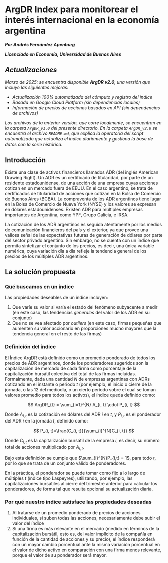 # ArgDR Index para monitorear el interés internacional en la economía argentina

***Por Andrés Fernández Apenburg***

***Licenciado en Economía, Universidad de Buenos Aires***


## *Actualizaciones*
*Marzo de 2025: se encuentra disponible **ArgDR v2.0**, una versión que incluye las siguientes mejoras:*
- *Actualización 100% automatizada del cómputo y registro del índice*
- *Basada en Google Cloud Platform (sin dependencias locales)*
- *Información de precios de acciones basadas en API (sin dependencias de archivos)*

*Los archivos de la anterior versión, que corre localmente, se encuentran en la carpeta `ArgDR_v1.0` del presente directorio. En la carpeta `ArgDR_v2.0` se encuentra el archivo `README.md`, que explica la operatoria del script automatizado que actualiza el índice diariamente y gestiona la base de datos con la serie histórica.* 

## Introducción
Existe una clase de activos financieros llamados ADR (del inglés American Drawing Right). Un ADR es un certificado de titularidad, por parte de un residente estadounidense, de una acción de una empresa cuyas acciones cotizan en un mercado fuera de EEUU. En el caso argentino, se trata de certificados de titularidad de acciones que cotizan en la Bolsa de Comercio de Buenos Aires (BCBA). La compraventa de los ADR argentinos tiene lugar en la Bolsa de Comercio de Nueva York (NYSE) y los valores se expresan en dólares estadounidenses. Existen ADR para múltiples empresas importantes de Argentina, como YPF, Grupo Galicia, e IRSA. 

La cotización de los ADR argentinos es seguida atentamente por los medios de comunicación financieros del país y el exterior, ya que provee una valiosa señal de las expectativas futuras de generación de dólares por parte del sector privado argentino. Sin embargo, no se cuenta con un índice que permita sintetizar el conjunto de los precios, es decir, una única variable numérica, cuya variación día a día refleje la tendencia general de los precios de los múltiples ADR argentinos. 

## La solución propuesta

### Qué buscamos en un índice
Las propiedades deseables de un índice incluyen:
1. Que varíe su valor si varía el estado del fenómeno subyacente a medir (en este caso, las tendencias *generales* del valor de los ADR en su conjunto)
2. Que no se vea afectado por *outliers* (en este caso, firmas pequeñas que aumenten su valor accionario en proporciones mucho mayores que la tendencia general en el resto de las firmas)


### Definición del índice
El Índice ArgDR está definido como un promedio ponderado de todos los precios de ADR argentinos, donde los ponderadores sugeridos son la capitalización de mercado de cada firma como porcentaje de la capitalización bursátil colectiva del total de las firmas incluidas. 
Formalmente, dada una cantidad $N$ de empresas argentinas con ADRs cotizando en el instante o periodo $t$ (por ejemplo, el inicio o cierre de la jornada, o las 12 del mediodía, o un cierto período sobre el cual se toman valores promedio para todos los activos), el índice queda definido como: 

$$ 
ArgDR_{t} = \sum_{i=1}^{N} A_{i, t} \cdot P_{i, t}
$$

Donde $A_{i,t}$ es la cotización en dólares del ADR $i$ en $t$, y $P_{i,t}$ es el ponderador del ADR $i$ en la jornada $t$, definido como:

$$
P_{i, t}=\frac{C_{i, t}}{\sum_{i}^{N}C_{i, t}}
$$

Donde ${C_{i, t}}$ es la capitalización bursátil de la empresa $i$, es decir, su número total de acciones multiplicado por $A_{i, t}$.

Bajo esta definición se cumple que $\sum_{i}^{N}P_{i,t} = 1$, para todo $t$, por lo que se trata de un conjunto válido de ponderadores.

En la práctica, el ponderador se puede tomar como fijo a lo largo de múltiples $t$ (índice tipo Laspeyres), utilizando, por ejemplo, las capitalizaciones bursátiles al cierre del trimestre anterior para calcular los ponderadores, de forma tal que resulta opcional su actualización diaria. 

### Por qué nuestro índice satisface las propiedades deseadas
1. Al tratarse de un promedio ponderado de precios de acciones individuales, si suben todas las acciones, necesariamente debe subir el valor del índice
2. Si una firma es más relevante en el mercado (medido en términos de la capitalización bursátil, esto es, del valor implícito de la compañía en función de la cantidad de acciones y su precio), el índice responderá con un mayor cambio porcentual ante la misma variación porcentual en el valor de dicho activo en comparación con una firma menos relevante, porque el valor de su ponderador será mayor.
